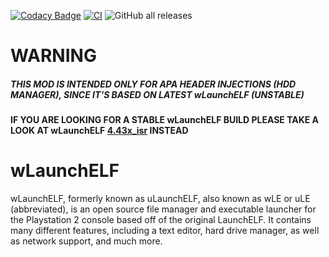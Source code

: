 [![Codacy Badge](https://api.codacy.com/project/badge/Grade/cfd16b7321c34bc0b3f347caf585c7e9)](https://app.codacy.com/gh/israpps/wLaunchELF_ISR_HDD?utm_source=github.com&utm_medium=referral&utm_content=israpps/wLaunchELF_ISR_HDD&utm_campaign=Badge_Grade_Settings)
[![CI](https://github.com/ps2homebrew/wLaunchELF/workflows/CI/badge.svg)](https://github.com/ps2homebrew/wLaunchELF/actions?query=workflow%3ACI)
![GitHub all releases](https://img.shields.io/github/downloads/israpps/wLaunchELF_ISR_HDD/total?logo=github)

# WARNING
##### __THIS MOD IS INTENDED ONLY FOR APA HEADER INJECTIONS (HDD MANAGER), SINCE IT'S BASED ON LATEST wLaunchELF (UNSTABLE)__

#### IF YOU ARE LOOKING FOR A STABLE wLaunchELF BUILD PLEASE TAKE A LOOK AT wLaunchELF [4.43x_isr](https://github.com/israpps/wLaunchELF_ISR/releases) INSTEAD





# wLaunchELF
wLaunchELF, formerly known as uLaunchELF, also known as wLE or uLE (abbreviated), is an open source file manager and executable launcher for the Playstation 2 console based off of the original LaunchELF. It contains many different features, including a text editor, hard drive manager, as well as network support, and much more.
